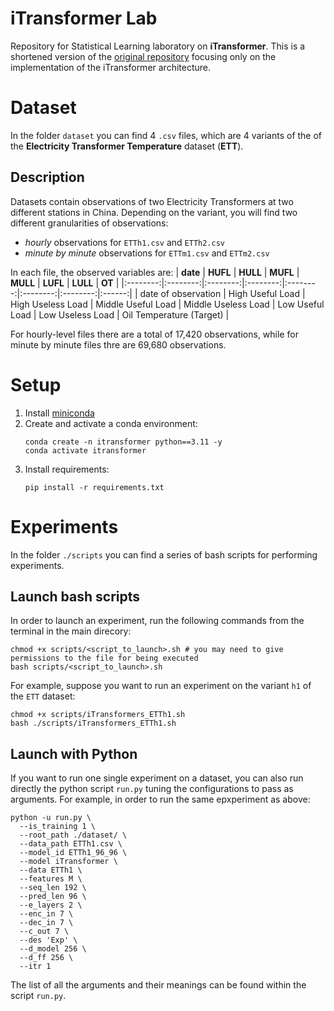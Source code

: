 # iTransformer Lab
Repository for Statistical Learning laboratory on **iTransformer**. This is a shortened version of the [original repository](https://github.com/thuml/iTransformer) focusing only on the implementation of the iTransformer architecture.

# Dataset
In the folder `dataset` you can find 4 `.csv` files, which are 4 variants of the of the **Electricity Transformer Temperature** dataset (**ETT**).

## Description
Datasets contain observations of two Electricity Transformers at two different stations in China. Depending on the variant, you will find two different granularities of observations:
* _hourly_ observations for `ETTh1.csv` and `ETTh2.csv`
* _minute by minute_ observations for `ETTm1.csv` and `ETTm2.csv`

In each file, the observed variables are:
| **date** | **HUFL** | **HULL** | **MUFL** | **MULL** | **LUFL** | **LULL** | **OT** |
|:--------:|:--------:|:--------:|:--------:|:--------:|:--------:|:--------:|:------:|
| date of observation | High Useful Load | High Useless Load | Middle Useful Load | Middle Useless Load | Low Useful Load | Low Useless Load | Oil Temperature (Target) |

For hourly-level files there are a total of 17,420 observations, while for minute by minute files thre are 69,680 observations.

# Setup
1. Install [miniconda](https://www.anaconda.com/docs/getting-started/miniconda/install#quickstart-install-instructions)
2. Create and activate a conda environment:
   ```console
   conda create -n itransformer python==3.11 -y
   conda activate itransformer
   ```
3. Install requirements:
   ```console
   pip install -r requirements.txt
   ```

# Experiments
In the folder `./scripts` you can find a series of bash scripts for performing experiments. 

## Launch bash scripts
In order to launch an experiment, run the following commands from the terminal in the main direcory:
```console
chmod +x scripts/<script_to_launch>.sh # you may need to give permissions to the file for being executed
bash scripts/<script_to_launch>.sh
```

For example, suppose you want to run an experiment on the variant `h1` of the `ETT` dataset:
```console
chmod +x scripts/iTransformers_ETTh1.sh
bash ./scripts/iTransformers_ETTh1.sh
```

## Launch with Python
If you want to run one single experiment on a dataset, you can also run directly the python script `run.py` tuning the configurations to pass as arguments. For example, in order to run the same epxperiment as above:
```console
python -u run.py \
  --is_training 1 \
  --root_path ./dataset/ \
  --data_path ETTh1.csv \
  --model_id ETTh1_96_96 \
  --model iTransformer \
  --data ETTh1 \
  --features M \
  --seq_len 192 \
  --pred_len 96 \
  --e_layers 2 \
  --enc_in 7 \
  --dec_in 7 \
  --c_out 7 \
  --des 'Exp' \
  --d_model 256 \
  --d_ff 256 \
  --itr 1
```

The list of all the arguments and their meanings can be found within the script `run.py`.